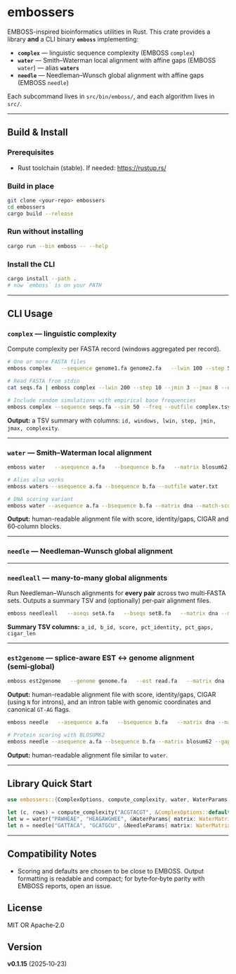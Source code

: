 # embossers

EMBOSS-inspired bioinformatics utilities in Rust. This crate provides a library **and** a CLI binary **`emboss`** implementing:

- **`complex`** — linguistic sequence complexity (EMBOSS `complex`)
- **`water`** — Smith–Waterman local alignment with affine gaps (EMBOSS `water`) — alias **`waters`**
- **`needle`** — Needleman–Wunsch global alignment with affine gaps (EMBOSS `needle`)

Each subcommand lives in `src/bin/emboss/`, and each algorithm lives in `src/`.

---

## Build & Install

### Prerequisites
- Rust toolchain (stable). If needed: <https://rustup.rs/>

### Build in place
```bash
git clone <your-repo> embossers
cd embossers
cargo build --release
```

### Run without installing
```bash
cargo run --bin emboss -- --help
```

### Install the CLI
```bash
cargo install --path .
# now `emboss` is on your PATH
```

---

## CLI Usage

### `complex` — linguistic complexity
Compute complexity per FASTA record (windows aggregated per record).

```bash
# One or more FASTA files
emboss complex   --sequence genome1.fa genome2.fa   --lwin 100 --step 5 --jmin 4 --jmax 6   --outfile complex.tsv

# Read FASTA from stdin
cat seqs.fa | emboss complex --lwin 200 --step 10 --jmin 3 --jmax 8 --outfile out.tsv

# Include random simulations with empirical base frequencies
emboss complex --sequence seqs.fa --sim 50 --freq --outfile complex.tsv
```

**Output:** a TSV summary with columns: `id, windows, lwin, step, jmin, jmax, complexity`.

---

### `water` — Smith–Waterman local alignment
```bash
emboss water   --asequence a.fa   --bsequence b.fa   --matrix blosum62   --gapopen 10.0 --gapextend 0.5   --outfile water.txt

# Alias also works
emboss waters --asequence a.fa --bsequence b.fa --outfile water.txt

# DNA scoring variant
emboss water --asequence a.fa --bsequence b.fa --matrix dna --match-score 2 --mismatch -1
```

**Output:** human-readable alignment file with score, identity/gaps, CIGAR and 60‑column blocks.

---

### `needle` — Needleman–Wunsch global alignment
---

### `needleall` — many-to-many global alignments
Run Needleman–Wunsch alignments for **every pair** across two multi‑FASTA sets.
Outputs a summary TSV and (optionally) per‑pair alignment files.

```bash
emboss needleall   --aseqs setA.fa   --bseqs setB.fa   --matrix dna --match-score 1 --mismatch -1   --gapopen 10.0 --gapextend 0.5   --summary needleall.tsv   --outdir pairwise_alignments
```

**Summary TSV columns:** `a_id, b_id, score, pct_identity, pct_gaps, cigar_len`

---

### `est2genome` — splice-aware EST ↔ genome alignment (semi‑global)
```bash
emboss est2genome   --genome genome.fa   --est read.fa   --matrix dna --match-score 2 --mismatch -1   --gapopen 10.0 --gapextend 0.5   --intron-min 20 --splice-bonus 5   --outfile est2genome.txt
```

**Output:** human-readable alignment file with score, identity/gaps, CIGAR (using `N` for introns), and an intron table with genomic coordinates and canonical `GT-AG` flags.

```bash
emboss needle   --asequence a.fa   --bsequence b.fa   --matrix dna --match-score 1 --mismatch -1   --gapopen 10.0 --gapextend 0.5   --outfile needle.txt

# Protein scoring with BLOSUM62
emboss needle --asequence a.fa --bsequence b.fa --matrix blosum62 --gapopen 10 --gapextend 0.5
```

**Output:** human-readable alignment file similar to `water`.

---

## Library Quick Start

```rust
use embossers::{ComplexOptions, compute_complexity, water, WaterParams, WaterMatrix, needle, NeedleParams};

let (c, rows) = compute_complexity("ACGTACGT", &ComplexOptions::default()).unwrap();
let w = water("PAWHEAE", "HEAGAWGHEE", &WaterParams{ matrix: WaterMatrix::Blosum62, ..Default::default() }).unwrap();
let n = needle("GATTACA", "GCATGCU", &NeedleParams{ matrix: WaterMatrix::Dna{ match_score: 1, mismatch: -1 }, ..Default::default() }).unwrap();
```

---

## Compatibility Notes
- Scoring and defaults are chosen to be close to EMBOSS. Output formatting is readable and compact; for byte‑for‑byte parity with EMBOSS reports, open an issue.

## License
MIT OR Apache‑2.0

## Version
**v0.1.15** (2025‑10‑23)
